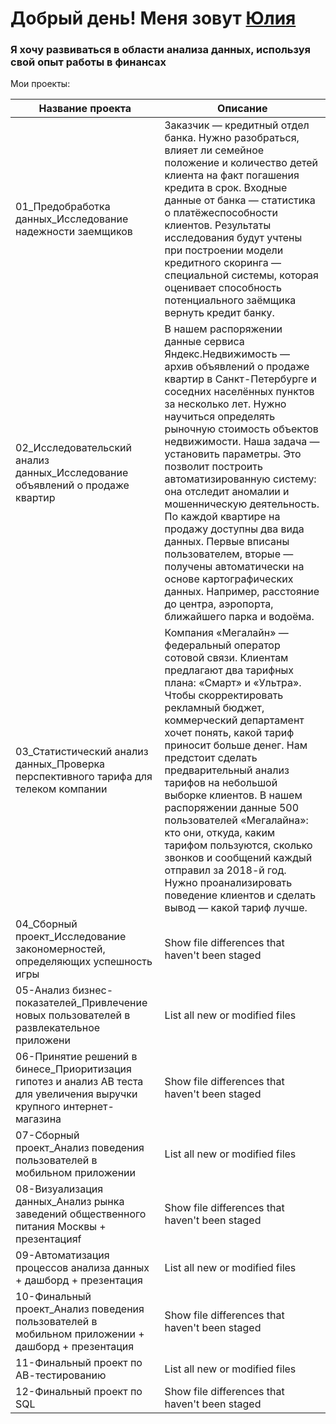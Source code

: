 <h1 align="left">Добрый день! Меня зовут <a href="https://daniilshat.ru/" target="_blank">Юлия</a> 
<img src="https://github.com/blackcater/blackcater/raw/main/images/Hi.gif" height="12"/></h1>
<h3 align="left">Я хочу развиваться в области анализа данных, используя свой опыт работы в финансах</h3>

Мои проекты:

| Название проекта | Описание |
| --- | --- |
| 01_Предобработка данных_Исследование надежности заемщиков | Заказчик — кредитный отдел банка. Нужно разобраться, влияет ли семейное положение и количество детей клиента на факт погашения кредита в срок. Входные данные от банка — статистика о платёжеспособности клиентов. Результаты исследования будут учтены при построении модели кредитного скоринга — специальной системы, которая оценивает способность потенциального заёмщика вернуть кредит банку. |
| 02_Исследовательский анализ данных_Исследование объявлений о продаже квартир | В нашем распоряжении данные сервиса Яндекс.Недвижимость — архив объявлений о продаже квартир в Санкт-Петербурге и соседних населённых пунктов за несколько лет. Нужно научиться определять рыночную стоимость объектов недвижимости. Наша задача — установить параметры. Это позволит построить автоматизированную систему: она отследит аномалии и мошенническую деятельность. По каждой квартире на продажу доступны два вида данных. Первые вписаны пользователем, вторые — получены автоматически на основе картографических данных. Например, расстояние до центра, аэропорта, ближайшего парка и водоёма. |
| 03_Статистический анализ данных_Проверка перспективного тарифа для телеком компании | Компания «Мегалайн» — федеральный оператор сотовой связи. Клиентам предлагают два тарифных плана: «Смарт» и «Ультра». Чтобы скорректировать рекламный бюджет, коммерческий департамент хочет понять, какой тариф приносит больше денег. Нам предстоит сделать предварительный анализ тарифов на небольшой выборке клиентов. В нашем распоряжении данные 500 пользователей «Мегалайна»: кто они, откуда, каким тарифом пользуются, сколько звонков и сообщений каждый отправил за 2018-й год. Нужно проанализировать поведение клиентов и сделать вывод — какой тариф лучше. |
| 04_Сборный проект_Исследование закономерностей, определяющих успешность игры | Show file differences that haven't been staged |
| 05-Анализ бизнес-показателей_Привлечение новых пользователей в развлекательное приложени | List all new or modified files |
| 06-Принятие решений в бинесе_Приоритизация гипотез и анализ AB теста для увеличения выручки крупного интернет-магазина | Show file differences that haven't been staged |
| 07-Сборный проект_Анализ поведения пользователей в мобильном приложении | List all new or modified files |
| 08-Визуализация данных_Анализ рынка заведений общественного питания Москвы + презентацияf | Show file differences that haven't been staged |
| 09-Автоматизация процессов анализа данных + дашборд + презентация | List all new or modified files |
| 10-Финальный проект_Анализ поведения пользователей в мобильном приложении + дашборд + презентация | Show file differences that haven't been staged |
| 11-Финальный проект по АВ-тестированию | List all new or modified files |
| 12-Финальный проект по SQL | Show file differences that haven't been staged |
